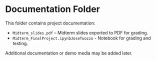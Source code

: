 # Documentation Folder

This folder contains project documentation:

- `Midterm_slides.pdf` – Midterm slides exported to PDF for grading.
- `Midterm_FinalProject.ipynbJoseTuozzo` - Notebook for grading and testing.

Additional documentation or demo media may be added later.
